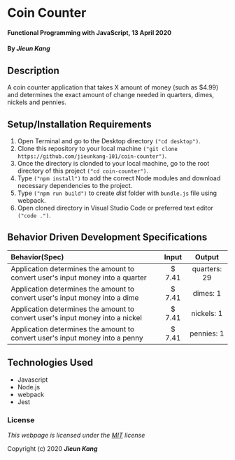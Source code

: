 # Coin Counter

#### Functional Programming with JavaScript, 13 April 2020
 
#### By **_Jieun Kang_**

## Description
A coin counter application that takes X amount of money (such as $4.99) and determines the exact amount of change needed in quarters, dimes, nickels and pennies. 

## Setup/Installation Requirements

1. Open Terminal and go to the Desktop directory `("cd desktop")`.
2. Clone this repository to your local machine `("git clone https://github.com/jieunkang-101/coin-counter")`.
3. Once the directory is clonded to your local machine, go to the root directory of this project `("cd coin-counter")`.
4. Type  `("npm install")` to add the correct Node modules and download necessary dependencies to the project.
5. Type `("npm run build")` to create _dist_ folder with `bundle.js` file using webpack.
6. Open cloned directory in Visual Studio Code or preferred text editor `("code .")`.

## Behavior Driven Development Specifications

| Behavior(Spec)  | Input | Output  |
| :---------------- | :-----: | :-----: |
| Application determines the amount to convert user's input money into a quarter | $ 7.41 | quarters: 29 |
| Application determines the amount to convert user's input money into a dime | $ 7.41 | dimes: 1 |
| Application determines the amount to convert user's input money into a nickel | $ 7.41 | nickels: 1 |
| Application determines the amount to convert user's input money into a penny | $ 7.41 | pennies: 1 |

## Technologies Used

* Javascript
* Node.js
* webpack
* Jest

### License

*This webpage is licensed under the [MIT](https://en.wikipedia.org/wiki/MIT_License) license*

Copyright (c) 2020 **_Jieun Kang_**